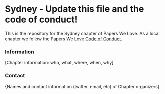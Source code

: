 # Sydney - Update this file and the code of conduct!

This is the repository for the Sydney chapter of Papers We Love. As a local chapter we follow the Papers We Love [Code of Conduct](https://github.com/papers-we-love/sydney/blob/master/code-of-conduct.md).

### Information

[Chapter information: who, what, where, when, why]

### Contact

{Names and contact information (twitter, email, etc) of Chapter organizers}
